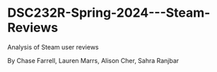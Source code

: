 # DSC232R-Spring-2024---Steam-Reviews
Analysis of Steam user reviews

By Chase Farrell, Lauren Marrs, Alison Cher, Sahra Ranjbar
